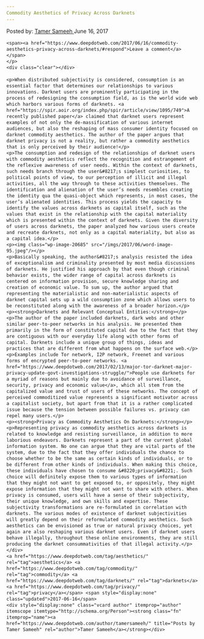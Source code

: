 ```yaml
---
Commodity Aesthetics of Privacy Across Darknets
---
```

<article class="post-listing post-20670 post type-post status-publish format-standard has-post-thumbnail hentry  tag-aesthetics tag-commodity tag-darknets tag-privacy">
    <div class="post-inner">
        <span>Posted by: <a href="https://www.deepdotweb.com/author/tamersameeh/" title="">Tamer Sameeh </a></span>
    <span>June 16, 2017</span>
    
    <span><a href="https://www.deepdotweb.com/2017/06/16/commodity-aesthetics-privacy-across-darknets/#respond">Leave a comment</a></span>
    </p>
    <div class="clear"></div>
    
    <p>When distributed subjectivity is considered, consumption is an essential factor that determines our relationships to various innovations. Darknet users are prominently participating in the process of redesigning the consumption field, as is the world wide web which harbors various forms of darknets. <a href="https://spir.aoir.org/index.php/spir/article/view/1095/749">A recently published paper</a> claimed that darknet users represent examples of not only the de-massification of various internet audiences, but also the reshaping of mass consumer identity focused on darknet commodity aesthetics. The author of the paper argues that darknet privacy is not a reality, but rather a commodity aesthetics that is only perceived by their audience!</p>
    <p>The consumption and redesign of the relationships of darknet users with commodity aesthetics reflect the recognition and estrangement of the reflexive awareness of user needs. Within the context of darknets, such needs branch through the user&#8217;s simplest curiosities, to political points of view, to our perception of illicit and illegal activities, all the way through to these activities themselves. The identification and alienation of the user’s needs resembles creating the identity qua the quasi-object which represents, in most cases, the user’s alienated identities. This process yields the capacity to identify the values across darknets as capital itself, such as the values that exist in the relationship with the capital materiality which is presented within the context of darknets. Given the diversity of users across darknets, the paper analyzed how various users create and recreate darknets, not only as a capital materiality, but also as a capital idea.</p>
    <p><img class="wp-image-20685" src="/imgs/2017/06/word-image-95.jpeg"/></p>
    <p>Basically speaking, the author&#8217;s analysis resisted the idea of exceptionalism and criminality presented by most media discussions of darknets. He justified his approach by that even though criminal behavior exists, the wider range of capital across darknets is centered on information provision, secure knowledge sharing and creation of economic value. To sum up, the author argued that representing the materialistic and non-materialistic aspects of darknet capital sets up a wild consumption zone which allows users to be reconstituted along with the awareness of a broader horizon.</p>
    <p><strong>Darknets and Relevant Conceptual Entities:</strong></p>
    <p>The author of the paper included darknets, dark webs and other similar peer-to-peer networks in his analysis. He presented them primarily in the form of constituted capital due to the fact that they are contiguous with our everyday life along with other forms of capital. Darknets include a unique group of things, ideas and practices that are different from what happens on the surface web.</p>
    <p>Examples include Tor network, I2P network, Freenet and various forms of encrypted peer-to-peer networks. <a href="https://www.deepdotweb.com/2017/02/13/major-tor-darknet-major-privacy-update-govt-investigations-struggle/">People use darknets for a myriad of reasons but mainly due to avoidance of surveillance, security, privacy and economic value</a>, which all stem from the capitalized value and trust of users of these networks. The concept of perceived commoditized value represents a significant motivator across a capitalist society, but apart from that it is a rather complicated issue because the tension between possible failures vs. privacy can repel many users.</p>
    <p><strong>Privacy as Commodity Aesthetics On Darknets:</strong></p>
    <p>Representing privacy as commodity aesthetics across darknets is related to knowledge and resisting surveillance, in addition to more laborious endeavors. Darknets represent a part of the current global information system. No one can argue that they are vital parts of the system, due to the fact that they offer individuals the chance to choose whether to be the same as certain kinds of individuals, or to be different from other kinds of individuals. When making this choice, these individuals have chosen to consume &#8220;privacy&#8221;. Such choice will definitely expose them to various types of information that they might not want to get exposed to, or oppositely, they might expose information that they might not want to share with others. When privacy is consumed, users will have a sense of their subjectivity, their unique knowledge, and own skills and expertise. These subjectivity transformations are re-formulated in correlation with darknets. The various modes of existence of darknet subjectivities will greatly depend on their reformulated commodity aesthetics. Such aesthetics can be envisioned as true or natural privacy choices, yet again are also reshaping various darknet users. Even if darknet users behave illegally, throughout these online environments, they are still producing the darknet consummativities of that illegal activity.</p>
    </div>
    <a href="https://www.deepdotweb.com/tag/aesthetics/" rel="tag">aesthetics</a> <a href="https://www.deepdotweb.com/tag/commodity/" rel="tag">commodity</a> <a href="https://www.deepdotweb.com/tag/darknets/" rel="tag">darknets</a> <a href="https://www.deepdotweb.com/tag/privacy/" rel="tag">privacy</a></span> <span style="display:none" class="updated">2017-06-16</span>
    <div style="display:none" class="vcard author" itemprop="author" itemscope itemtype="http://schema.org/Person"><strong class="fn" itemprop="name"><a href="https://www.deepdotweb.com/author/tamersameeh/" title="Posts by Tamer Sameeh" rel="author">Tamer Sameeh</a></strong></div>
    
